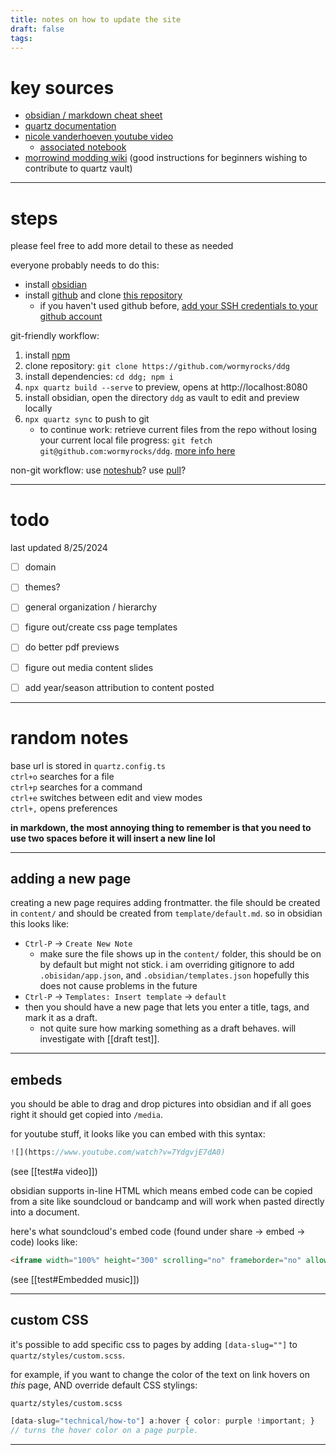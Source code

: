 ```yaml
---
title: notes on how to update the site
draft: false
tags:
---
```

# key sources
* [obsidian / markdown cheat sheet](https://publish-01.obsidian.md/access/09cfa50ec31c0f01873549787f02a7e0/assets/Markdown%20Cheat%20Sheet.pdf)
* [quartz documentation](https://quartz.jzhao.xyz/authoring-content)
* [nicole vanderhoeven youtube video](https://www.youtube.com/watch?v=6s6DT1yN4dw)
	* [associated notebook](https://notes.nicolevanderhoeven.com/How+to+publish+Obsidian+notes+with+Quartz+on+GitHub+Pages)
* [morrowind modding wiki](https://morrowind-modding.github.io/contributing/how-to-contribute) (good instructions for beginners wishing to contribute to quartz vault)

---

# steps
please feel free to add more detail to these as needed

everyone probably needs to do this:
* install [obsidian](https://obsidian.md/)
* install [github](https://docs.github.com/en/desktop/installing-and-authenticating-to-github-desktop/installing-github-desktop) and clone [this repository](https://github.com/wormyrocks/ddg)
	* if you haven't used github before, [add your SSH credentials to your github account](https://docs.github.com/en/authentication/connecting-to-github-with-ssh/adding-a-new-ssh-key-to-your-github-account)

git-friendly workflow:
1. install [npm](https://docs.npmjs.com/downloading-and-installing-node-js-and-npm#using-a-node-installer-to-install-nodejs-and-npm)
2. clone repository: `git clone https://github.com/wormyrocks/ddg`
3. install dependencies: `cd ddg; npm i`
4. `npx quartz build --serve` to preview, opens at http://localhost:8080
5. install obsidian, open the directory `ddg` as vault to edit and preview locally
6. `npx quartz sync` to push to git
	- to continue work: retrieve current files from the repo without losing your current local file progress: `git fetch git@github.com:wormyrocks/ddg`. [more info here](https://docs.github.com/en/get-started/using-git/getting-changes-from-a-remote-repository)

non-git workflow:
use [noteshub](https://about.noteshub.app/)?
use [pull](https://github.com/apps/pull)?

----
# todo
last updated 8/25/2024 
- [ ] domain
- [ ] themes?
- [ ] general organization / hierarchy 
- [ ] figure out/create css page templates 
- [ ] do better pdf previews 
- [ ] figure out media content slides 
- [ ] add year/season attribution to content posted 


----
# random notes

base url is stored in `quartz.config.ts`  
`ctrl+o` searches for a file  
`ctrl+p` searches for a command  
`ctrl+e` switches between edit and view modes  
`ctrl+,` opens preferences  

**in markdown, the most annoying thing to remember is that you need to use two spaces before it will insert a new line lol**

----

## adding a new page

creating a new page requires adding frontmatter. the file should be created in `content/` and should be created from `template/default.md`. so in obsidian this looks like:
* `Ctrl-P` -> `Create New Note`
	* make sure the file shows up in the `content/` folder, this should be on by default but might not stick. i am overriding gitignore to add `.obisidan/app.json`, and `.obsidian/templates.json` hopefully this does not cause problems in the future
* `Ctrl-P` -> `Templates: Insert template` -> `default`
* then you should have a new page that lets you enter a title, tags, and mark it as a draft.
	* not quite sure how marking something as a draft behaves. will investigate with [[draft test]].

----

## embeds

you should be able to drag and drop pictures into obsidian and if all goes right it should get copied into `/media`.

for youtube stuff, it looks like you can embed with this syntax:

```ts
![](https://www.youtube.com/watch?v=7YdgvjE7dA0)
```

(see [[test#a video]])

obsidian supports in-line HTML which means embed code can be copied from a site like soundcloud or bandcamp and will work when pasted directly into a document.

here's what soundcloud's embed code (found under share -> embed -> code) looks like: 

```html
<iframe width="100%" height="300" scrolling="no" frameborder="no" allow="autoplay" src="https://w.soundcloud.com/player/?url=https%3A//api.soundcloud.com/tracks/1511945842&color=%23ff5500&auto_play=false&hide_related=false&show_comments=true&show_user=true&show_reposts=false&show_teaser=true&visual=true"></iframe><div style="font-size: 10px; color: #cccccc;line-break: anywhere;word-break: normal;overflow: hidden;white-space: nowrap;text-overflow: ellipsis; font-family: Interstate,Lucida Grande,Lucida Sans Unicode,Lucida Sans,Garuda,Verdana,Tahoma,sans-serif;font-weight: 100;"><a href="https://soundcloud.com/dannn" title="DANNN​" target="_blank" style="color: #cccccc; text-decoration: none;">DANNN​</a> · <a href="https://soundcloud.com/dannn/spectral" title="Spectral" target="_blank" style="color: #cccccc; text-decoration: none;">Spectral</a></div>
```

(see [[test#Embedded music]])

---

## custom CSS

it's possible to add specific css to pages by adding `[data-slug=""]` to  `quartz/styles/custom.scss`. 

for example, if you want to change the color of the text on link hovers on *this* page, AND override default CSS stylings:

`quartz/styles/custom.scss`

```ts
[data-slug="technical/how-to"] a:hover { color: purple !important; } 
// turns the hover color on a page purple.
```

---

## 